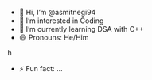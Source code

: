 - 👋 Hi, I’m @asmitnegi94
- 👀 I’m interested in Coding
- 🌱 I’m currently learning DSA with C++
- 😄 Pronouns: He/Him












h
- ⚡ Fun fact: ...

<!---
asmitnegi94/asmitnegi94 is a ✨ special ✨ repository because its `README.md` (this file) appears on your GitHub profile.
You can click the Preview link to take a look at your changes.
--->
